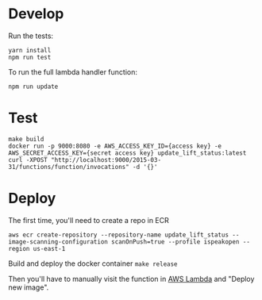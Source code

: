 # Develop

Run the tests:

```
yarn install
npm run test
```

To run the full lambda handler function:

`npm run update`

# Test

```
make build
docker run -p 9000:8080 -e AWS_ACCESS_KEY_ID={access key} -e AWS_SECRET_ACCESS_KEY={secret access key} update_lift_status:latest
curl -XPOST "http://localhost:9000/2015-03-31/functions/function/invocations" -d '{}'
```

# Deploy

The first time, you'll need to create a repo in ECR

```
aws ecr create-repository --repository-name update_lift_status --image-scanning-configuration scanOnPush=true --profile ispeakopen --region us-east-1
```

Build and deploy the docker container `make release`

Then you'll have to manually visit the function in [AWS Lambda](https://console.aws.amazon.com/lambda/home?region=us-east-1#/functions/update_lift_status?tab=image) and "Deploy new image".
